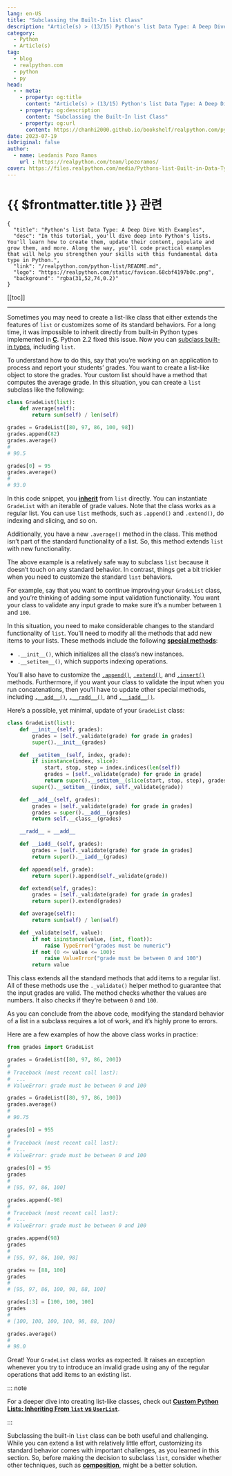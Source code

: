```yaml
---
lang: en-US
title: "Subclassing the Built-In list Class"
description: "Article(s) > (13/15) Python's list Data Type: A Deep Dive With Examples"
category:
  - Python
  - Article(s)
tag:
  - blog
  - realpython.com
  - python
  - py
head:
  - - meta:
    - property: og:title
      content: "Article(s) > (13/15) Python's list Data Type: A Deep Dive With Examples"
    - property: og:description
      content: "Subclassing the Built-In list Class"
    - property: og:url
      content: https://chanhi2000.github.io/bookshelf/realpython.com/python-list/subclassing-the-built-in-list-class.html
date: 2023-07-19
isOriginal: false
author:
  - name: Leodanis Pozo Ramos
    url : https://realpython.com/team/lpozoramos/
cover: https://files.realpython.com/media/Pythons-list-Built-in-Data-Type-A-Deep-Dive-With-Examples_Watermarked.1f6291ed72f5.jpg
---
```


# {{ $frontmatter.title }} 관련

```component VPCard
{
  "title": "Python's list Data Type: A Deep Dive With Examples",
  "desc": "In this tutorial, you'll dive deep into Python's lists. You'll learn how to create them, update their content, populate and grow them, and more. Along the way, you'll code practical examples that will help you strengthen your skills with this fundamental data type in Python.",
  "link": "/realpython.com/python-list/README.md",
  "logo": "https://realpython.com/static/favicon.68cbf4197b0c.png",
  "background": "rgba(31,52,74,0.2)"
}
```

[[toc]]

---

<SiteInfo
  name="Python's list Data Type: A Deep Dive With Examples"
  desc="In this tutorial, you'll dive deep into Python's lists. You'll learn how to create them, update their content, populate and grow them, and more. Along the way, you'll code practical examples that will help you strengthen your skills with this fundamental data type in Python."
  url="https://realpython.com/python-list#subclassing-the-built-in-list-class"
  logo="https://realpython.com/static/favicon.68cbf4197b0c.png"
  preview="https://files.realpython.com/media/Pythons-list-Built-in-Data-Type-A-Deep-Dive-With-Examples_Watermarked.1f6291ed72f5.jpg"/>

Sometimes you may need to create a list-like class that either extends the features of `list` or customizes some of its standard behaviors. For a long time, it was impossible to inherit directly from built-in Python types implemented in [**C**](/realpython.com/c-for-python-programmers.md). Python 2.2 fixed this issue. Now you can [<FontIcon icon="fa-brands fa-python"/>subclass built-in types](https://docs.python.org/3/whatsnew/2.2.html#peps-252-and-253-type-and-class-changes), including `list`.

To understand how to do this, say that you’re working on an application to process and report your students’ grades. You want to create a list-like object to store the grades. Your custom list should have a method that computes the average grade. In this situation, you can create a `list` subclass like the following:

```py
class GradeList(list):
    def average(self):
        return sum(self) / len(self)

grades = GradeList([80, 97, 86, 100, 98])
grades.append(82)
grades.average()
#
# 90.5

grades[0] = 95
grades.average()
#
# 93.0
```

In this code snippet, you [**inherit**](/realpython.com/python-classes.md#using-inheritance-and-building-class-hierarchies) from `list` directly. You can instantiate `GradeList` with an iterable of grade values. Note that the class works as a regular list. You can use `list` methods, such as `.append()` and `.extend()`, do indexing and slicing, and so on.

Additionally, you have a new `.average()` method in the class. This method isn’t part of the standard functionality of a list. So, this method extends `list` with new functionality.

The above example is a relatively safe way to subclass `list` because it doesn’t touch on any standard behavior. In contrast, things get a bit trickier when you need to customize the standard `list` behaviors.

For example, say that you want to continue improving your `GradeList` class, and you’re thinking of adding some input validation functionality. You want your class to validate any input grade to make sure it’s a number between `1` and `100`.

In this situation, you need to make considerable changes to the standard functionality of `list`. You’ll need to modify all the methods that add new items to your lists. These methods include the following [**special methods**](/realpython.com/python-classes.md#special-methods-and-protocols):

- `.__init__()`, which initializes all the class’s new instances.
- `.__setitem__()`, which supports indexing operations.

You’ll also have to customize the [`.append()`](/realpython.com/python-list/growing-and-shrinking-lists-dynamically.md#appending-a-single-item-at-once-append), [`.extend()`](/realpython.com/python-list/growing-and-shrinking-lists-dynamically.md#extending-a-list-with-multiple-items-at-once-extend), and [`.insert()`](/realpython.com/python-list/growing-and-shrinking-lists-dynamically.md#inserting-an-item-at-a-given-position-insert) methods. Furthermore, if you want your class to validate the input when you run concatenations, then you’ll have to update other special methods, including [<FontIcon icon="fa-brands fa-python"/>`.__add__()`](https://docs.python.org/3/reference/datamodel.html#object.__add__), [`.__radd__()`](https://docs.python.org/3/reference/datamodel.html#object.__radd__), and [<FontIcon icon="fa-brands fa-python"/>`.__iadd__()`](https://docs.python.org/3/reference/datamodel.html#object.__iadd__).

Here’s a possible, yet minimal, update of your `GradeList` class:

```py :collapsed-lines title="grades.py"
class GradeList(list):
    def __init__(self, grades):
        grades = [self._validate(grade) for grade in grades]
        super().__init__(grades)

    def __setitem__(self, index, grade):
        if isinstance(index, slice):
            start, stop, step = index.indices(len(self))
            grades = [self._validate(grade) for grade in grade]
            return super().__setitem__(slice(start, stop, step), grades)
        super().__setitem__(index, self._validate(grade))

    def __add__(self, grades):
        grades = [self._validate(grade) for grade in grades]
        grades = super().__add__(grades)
        return self.__class__(grades)

    __radd__ = __add__

    def __iadd__(self, grades):
        grades = [self._validate(grade) for grade in grades]
        return super().__iadd__(grades)

    def append(self, grade):
        return super().append(self._validate(grade))

    def extend(self, grades):
        grades = [self._validate(grade) for grade in grades]
        return super().extend(grades)

    def average(self):
        return sum(self) / len(self)

    def _validate(self, value):
        if not isinstance(value, (int, float)):
            raise TypeError("grades must be numeric")
        if not (0 <= value <= 100):
            raise ValueError("grade must be between 0 and 100")
        return value
```

This class extends all the standard methods that add items to a regular list. All of these methods use the `._validate()` helper method to guarantee that the input grades are valid. The method checks whether the values are numbers. It also checks if they’re between `0` and `100`.

As you can conclude from the above code, modifying the standard behavior of a list in a subclass requires a lot of work, and it’s highly prone to errors.

Here are a few examples of how the above class works in practice:

```py :collapsed-lines
from grades import GradeList

grades = GradeList([80, 97, 86, 200])
#
# Traceback (most recent call last):
#  ...
# ValueError: grade must be between 0 and 100

grades = GradeList([80, 97, 86, 100])
grades.average()
#
# 90.75

grades[0] = 955
#
# Traceback (most recent call last):
#  ...
# ValueError: grade must be between 0 and 100

grades[0] = 95
grades
#
# [95, 97, 86, 100]

grades.append(-98)
#
# Traceback (most recent call last):
#  ...
# ValueError: grade must be between 0 and 100

grades.append(98)
grades
#
# [95, 97, 86, 100, 98]

grades += [88, 100]
grades
#
# [95, 97, 86, 100, 98, 88, 100]

grades[:3] = [100, 100, 100]
grades
#
# [100, 100, 100, 100, 98, 88, 100]

grades.average()
#
# 98.0
```

Great! Your `GradeList` class works as expected. It raises an exception whenever you try to introduce an invalid grade using any of the regular operations that add items to an existing list.

::: note

For a deeper dive into creating list-like classes, check out [**Custom Python Lists: Inheriting From `list` vs `UserList`**](/realpython.com/inherit-python-list.md).

:::

Subclassing the built-in `list` class can be both useful and challenging. While you can extend a list with relatively little effort, customizing its standard behavior comes with important challenges, as you learned in this section. So, before making the decision to subclass `list`, consider whether other techniques, such as [**composition**](/realpython.com/python-classes.md#composition), might be a better solution.
